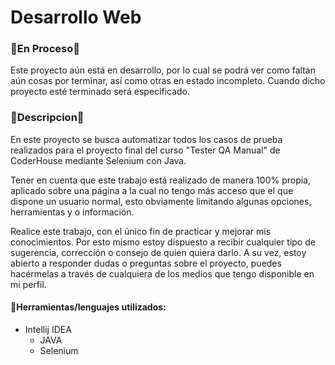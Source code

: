 # Desarrollo Web

### 🚧En Proceso🚧
Este proyecto aún está en desarrollo, por lo cual se podrá ver como faltan aún cosas por terminar, así como otras en estado incompleto. Cuando dicho proyecto esté terminado será especificado.

### 📰Descripcion📰
En este proyecto se busca automatizar todos los casos de prueba realizados para el proyecto final del curso "Tester QA Manual" de CoderHouse mediante Selenium con Java.

Tener en cuenta que este trabajo está realizado de manera 100% propia, aplicado sobre una página a la cual no tengo más acceso que el que dispone un usuario normal, esto obviamente limitando algunas opciones, herramientas y o información.

Realice este trabajo, con el único fin de practicar y mejorar mis conocimientos. Por esto mismo estoy dispuesto a recibir cualquier tipo de sugerencia, corrección o consejo de quien quiera darlo. A su vez, estoy abierto a responder dudas o preguntas sobre el proyecto, puedes hacérmelas a través de cualquiera de los medios que tengo disponible en mi perfil.

#### 🔧Herramientas/lenguajes utilizados:

- Intellij IDEA
	- JAVA
	- Selenium

